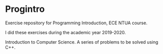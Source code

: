 # Progintro

Exercise repository for Programming Introduction, ECE NTUA course.

I did these exercises during the academic year 2019-2020.

Introduction to Computer Science.
A series of problems to be solved using C++.
